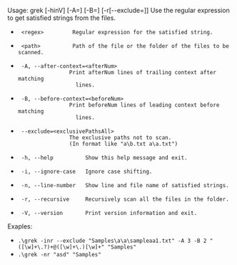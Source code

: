 Usage: grek [-hinV] [-A=<afterNum>] [-B=<beforeNum>] [-r[--exclude=<exclusivePathsAll>]] <regex> <path>
Use the regular expression to get satisfied strings from the files.
-      <regex>         Regular expression for the satisfied string.
-      <path>          Path of the file or the folder of the files to be scanned.
-      -A, --after-context=<afterNum>
                      Print afterNum lines of trailing context after matching
                        lines.
-      -B, --before-context=<beforeNum>
                      Print beforeNum lines of leading context before matching
                        lines.
-      --exclude=<exclusivePathsAll>
                      The exclusive paths not to scan.
                      (In format like "a\b.txt a\a.txt")
-      -h, --help          Show this help message and exit.
-      -i, --ignore-case   Ignore case shifting.
-      -n, --line-number   Show line and file name of satisfied strings.
-      -r, --recursive     Recursively scan all the files in the folder.
-      -V, --version       Print version information and exit.
Exaples:
- ```.\grek -inr --exclude "Samples\a\a\sampleaa1.txt" -A 3 -B 2 "([\w]+\.?)+@([\w]+\.)[\w]+" "Samples" ```
- ```.\grek -nr "asd" "Samples" ```

